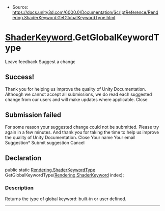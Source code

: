* Source: https://docs.unity3d.com/6000.0/Documentation/ScriptReference/Rendering.ShaderKeyword.GetGlobalKeywordType.html

#  [ShaderKeyword](https://docs.unity3d.com/6000.0/Documentation/ScriptReference/Rendering.ShaderKeyword.html).GetGlobalKeywordType
Leave feedback
Suggest a change
## Success!
Thank you for helping us improve the quality of Unity Documentation. Although we cannot accept all submissions, we do read each suggested change from our users and will make updates where applicable.
Close
## Submission failed
For some reason your suggested change could not be submitted. Please <a>try again</a> in a few minutes. And thank you for taking the time to help us improve the quality of Unity Documentation.
Close
Your name Your email Suggestion* Submit suggestion
Cancel
## Declaration
public static [Rendering.ShaderKeywordType](https://docs.unity3d.com/6000.0/Documentation/ScriptReference/Rendering.ShaderKeywordType.html) GetGlobalKeywordType([Rendering.ShaderKeyword](https://docs.unity3d.com/6000.0/Documentation/ScriptReference/Rendering.ShaderKeyword.html) index); 
### Description
Returns the type of global keyword: built-in or user defined.
* * *
